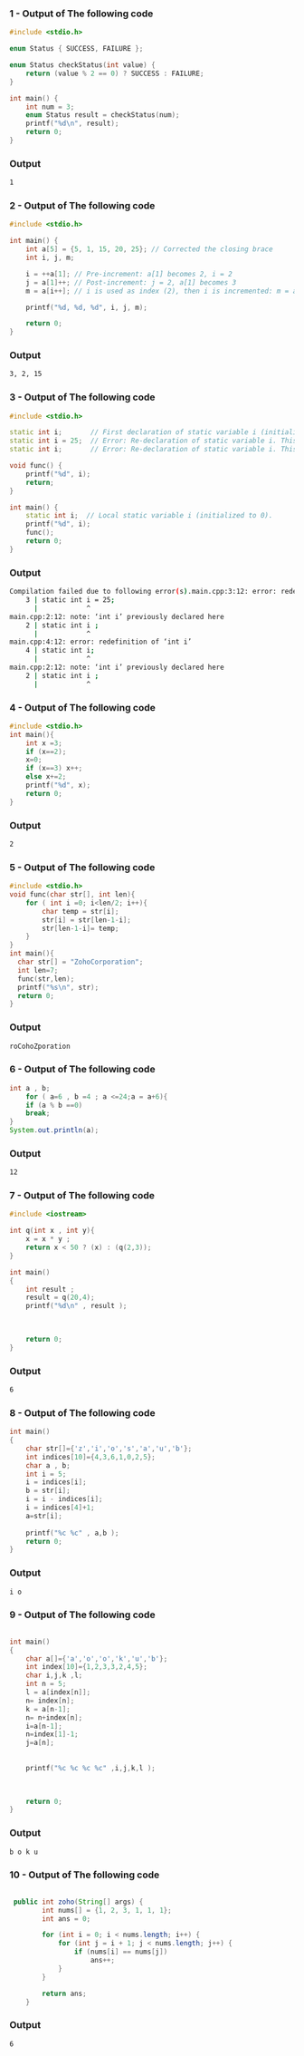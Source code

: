 
### 1 - Output of The following code 

``` c++
#include <stdio.h>

enum Status { SUCCESS, FAILURE };

enum Status checkStatus(int value) {
    return (value % 2 == 0) ? SUCCESS : FAILURE;
}

int main() {
    int num = 3;
    enum Status result = checkStatus(num);
    printf("%d\n", result);
    return 0;
}


```
### Output 
``` bash
1
```

### 2 - Output of The following code 

``` c++
#include <stdio.h>

int main() {
    int a[5] = {5, 1, 15, 20, 25}; // Corrected the closing brace
    int i, j, m;

    i = ++a[1]; // Pre-increment: a[1] becomes 2, i = 2
    j = a[1]++; // Post-increment: j = 2, a[1] becomes 3
    m = a[i++]; // i is used as index (2), then i is incremented: m = a[2] (15), i becomes 3

    printf("%d, %d, %d", i, j, m);

    return 0;
}


```
### Output 
``` bash
3, 2, 15
```
### 3 - Output of The following code 

``` c++
#include <stdio.h>

static int i;       // First declaration of static variable i (initialized to 0).
static int i = 25;  // Error: Re-declaration of static variable i. This is not allowed.
static int i;       // Error: Re-declaration of static variable i. This is not allowed.

void func() {
    printf("%d", i);
    return;
}

int main() {
    static int i;  // Local static variable i (initialized to 0).
    printf("%d", i);
    func();
    return 0;
}


```
### Output 
``` bash
Compilation failed due to following error(s).main.cpp:3:12: error: redefinition of ‘int i’
    3 | static int i = 25;
      |            ^
main.cpp:2:12: note: ‘int i’ previously declared here
    2 | static int i ;
      |            ^
main.cpp:4:12: error: redefinition of ‘int i’
    4 | static int i;
      |            ^
main.cpp:2:12: note: ‘int i’ previously declared here
    2 | static int i ;
      |            ^
```

### 4 - Output of The following code 

``` c++
#include <stdio.h>
int main(){
    int x =3;
    if (x==2);
    x=0;
    if (x==3) x++;
    else x+=2;
    printf("%d", x);
    return 0;
}


```
### Output 
``` bash
2
```

### 5 - Output of The following code 

``` c++
#include <stdio.h>
void func(char str[], int len){
    for ( int i =0; i<len/2; i++){
        char temp = str[i];
        str[i] = str[len-1-i];
        str[len-1-i]= temp;
    }
}
int main(){
  char str[] = "ZohoCorporation";
  int len=7;
  func(str,len);
  printf("%s\n", str);
  return 0;
}

```
### Output 
``` bash
roCohoZporation
```

### 6 - Output of The following code 

``` java
int a , b;
	for ( a=6 , b =4 ; a <=24;a = a+6){
    if (a % b ==0)
    break;
}
System.out.println(a);

```
### Output 
``` bash
12
```

### 7 - Output of The following code 

``` c++
#include <iostream>

int q(int x , int y){
    x = x * y ;
    return x < 50 ? (x) : (q(2,3));
}

int main()
{
    int result ;
    result = q(20,4);
    printf("%d\n" , result );
    
    

    return 0;
}
```
### Output 
``` bash
6
```
### 8 - Output of The following code 

``` c++
int main()
{
    char str[]={'z','i','o','s','a','u','b'};
    int indices[10]={4,3,6,1,0,2,5};
    char a , b;
    int i = 5;
    i = indices[i];
    b = str[i];
    i = i - indices[i];
    i = indices[4]+1;
    a=str[i];
   
    printf("%c %c" , a,b );      
    return 0;
}
```
### Output 
``` bash
i o

```
### 9 - Output of The following code 

``` c++

int main()
{
    char a[]={'a','o','o','k','u','b'};
    int index[10]={1,2,3,3,2,4,5};
    char i,j,k ,l;
    int n = 5;
    l = a[index[n]];
    n= index[n];
    k = a[n-1];
    n= n+index[n];
    i=a[n-1];
    n=index[1]-1;
    j=a[n];
    
   
    printf("%c %c %c %c" ,i,j,k,l );
    
    

    return 0;
}
```
### Output 
``` bash
b o k u

```
### 10 - Output of The following code 

``` java

 public int zoho(String[] args) {
        int nums[] = {1, 2, 3, 1, 1, 1};
        int ans = 0;

        for (int i = 0; i < nums.length; i++) { 
            for (int j = i + 1; j < nums.length; j++) {
                if (nums[i] == nums[j]) 
                    ans++;
            }
        }

        return ans;
    }
```
### Output 
``` bash
6
```


